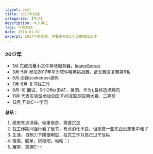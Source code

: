 ```yaml
---
layout: post
title: 2017年总结
categories: [生活]
description: 本人事记
tags: 年终总结
date: 2018-01-01
excerpt: 2017年终总结，主要是参加2个比赛和找工作
---
```


### 2017年 ###
- 1月 完成海量小文件存储服务器，[ImageServer]()
- 3月-5月 参加2017年华为软件精英挑战赛，武长赛区复赛第6名
- 6月 阅读zookeeper源码
- 7月-8月 复习找工作
- 9月-10 面试，5个Offer(BAT、美团、华为),最终选择腾讯
- 11月 代表实验室参加全国IPV6互联网应用大赛，二等奖
- 12月 开始C++学习

**总结：** 	
1. 感觉有点浮躁，做事很杂，需要沉淀
2. 找工作期间强行看了很书，有点消化不良，但感觉一些东西没想象中难了
3. 生活，自制力下降很明显，找完工作对自己过于放纵
4. 情感，脱单，祝福吧，哈哈：）
5. 展望，掌握C++


